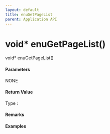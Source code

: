 ```yaml
---
layout: default
title: enuGetPageList
parent: Application API
---
```

# void\* enuGetPageList\(\)

void\* enuGetPageList\(\)

#### Parameters

NONE

#### Return Value

Type :

#### Remarks

#### Examples

```cpp

```




